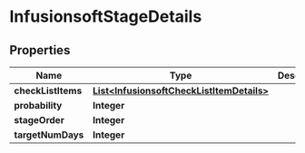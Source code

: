 
# InfusionsoftStageDetails

## Properties
Name | Type | Description | Notes
------------ | ------------- | ------------- | -------------
**checkListItems** | [**List&lt;InfusionsoftCheckListItemDetails&gt;**](InfusionsoftCheckListItemDetails.md) |  |  [optional]
**probability** | **Integer** |  |  [optional]
**stageOrder** | **Integer** |  |  [optional]
**targetNumDays** | **Integer** |  |  [optional]



